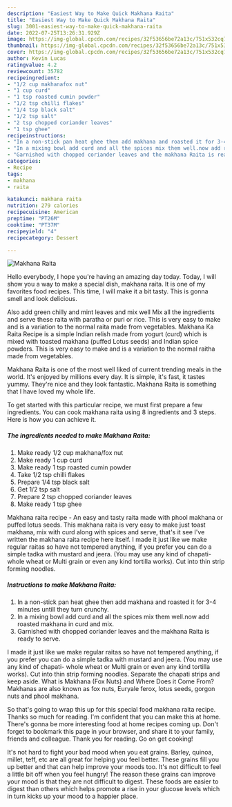 ```yaml
---
description: "Easiest Way to Make Quick Makhana Raita"
title: "Easiest Way to Make Quick Makhana Raita"
slug: 3001-easiest-way-to-make-quick-makhana-raita
date: 2022-07-25T13:26:31.929Z
image: https://img-global.cpcdn.com/recipes/32f53656be72a13c/751x532cq70/makhana-raita-recipe-main-photo.jpg
thumbnail: https://img-global.cpcdn.com/recipes/32f53656be72a13c/751x532cq70/makhana-raita-recipe-main-photo.jpg
cover: https://img-global.cpcdn.com/recipes/32f53656be72a13c/751x532cq70/makhana-raita-recipe-main-photo.jpg
author: Kevin Lucas
ratingvalue: 4.2
reviewcount: 35782
recipeingredient:
- "1/2 cup makhanafox nut"
- "1 cup curd"
- "1 tsp roasted cumin powder"
- "1/2 tsp chilli flakes"
- "1/4 tsp black salt"
- "1/2 tsp salt"
- "2 tsp chopped coriander leaves"
- "1 tsp ghee"
recipeinstructions:
- "In a non-stick pan heat ghee then add makhana and roasted it for 3-4 minutes untill they turn crunchy."
- "In a mixing bowl add curd and all the spices mix them well.now add roasted makhana in curd and mix."
- "Garnished with chopped coriander leaves and the makhana Raita is ready to serve."
categories:
- Recipe
tags:
- makhana
- raita

katakunci: makhana raita 
nutrition: 279 calories
recipecuisine: American
preptime: "PT26M"
cooktime: "PT37M"
recipeyield: "4"
recipecategory: Dessert

---
```



![Makhana Raita](https://img-global.cpcdn.com/recipes/32f53656be72a13c/751x532cq70/makhana-raita-recipe-main-photo.jpg)

Hello everybody, I hope you're having an amazing day today. Today, I will show you a way to make a special dish, makhana raita. It is one of my favorites food recipes. This time, I will make it a bit tasty. This is gonna smell and look delicious.

Also add green chilly and mint leaves and mix well Mix all the ingredients and serve these raita with paratha or puri or rice. This is very easy to make and is a variation to the normal raita made from vegetables. Makhana Ka Raita Recipe is a simple Indian relish made from yogurt (curd) which is mixed with toasted makhana (puffed Lotus seeds) and Indian spice powders. This is very easy to make and is a variation to the normal raitha made from vegetables.

Makhana Raita is one of the most well liked of current trending meals in the world. It's enjoyed by millions every day. It is simple, it's fast, it tastes yummy. They're nice and they look fantastic. Makhana Raita is something that I have loved my whole life.


To get started with this particular recipe, we must first prepare a few ingredients. You can cook makhana raita using 8 ingredients and 3 steps. Here is how you can achieve it.

<!--inarticleads1-->

##### The ingredients needed to make Makhana Raita:

1. Make ready 1/2 cup makhana/fox nut
1. Make ready 1 cup curd
1. Make ready 1 tsp roasted cumin powder
1. Take 1/2 tsp chilli flakes
1. Prepare 1/4 tsp black salt
1. Get 1/2 tsp salt
1. Prepare 2 tsp chopped coriander leaves
1. Make ready 1 tsp ghee


Makhana raita recipe - An easy and tasty raita made with phool makhana or puffed lotus seeds. This makhana raita is very easy to make just toast makhana, mix with curd along with spices and serve, that&#39;s it see I&#39;ve written the makhana raita recipe here itself. I made it just like we make regular raitas so have not tempered anything, if you prefer you can do a simple tadka with mustard and jeera. (You may use any kind of chapati- whole wheat or Multi grain or even any kind tortilla works). Cut into thin strip forming noodles. 

<!--inarticleads2-->

##### Instructions to make Makhana Raita:

1. In a non-stick pan heat ghee then add makhana and roasted it for 3-4 minutes untill they turn crunchy.
1. In a mixing bowl add curd and all the spices mix them well.now add roasted makhana in curd and mix.
1. Garnished with chopped coriander leaves and the makhana Raita is ready to serve.


I made it just like we make regular raitas so have not tempered anything, if you prefer you can do a simple tadka with mustard and jeera. (You may use any kind of chapati- whole wheat or Multi grain or even any kind tortilla works). Cut into thin strip forming noodles. Separate the chapati strips and keep aside. What is Makhana (Fox Nuts) and Where Does it Come From? Makhanas are also known as fox nuts, Euryale ferox, lotus seeds, gorgon nuts and phool makhana. 

So that's going to wrap this up for this special food makhana raita recipe. Thanks so much for reading. I'm confident that you can make this at home. There's gonna be more interesting food at home recipes coming up. Don't forget to bookmark this page in your browser, and share it to your family, friends and colleague. Thank you for reading. Go on get cooking!

It's not hard to fight your bad mood when you eat grains. Barley, quinoa, millet, teff, etc are all great for helping you feel better. These grains fill you up better and that can help improve your moods too. It's not difficult to feel a little bit off when you feel hungry! The reason these grains can improve your mood is that they are not difficult to digest. These foods are easier to digest than others which helps promote a rise in your glucose levels which in turn kicks up your mood to a happier place.
